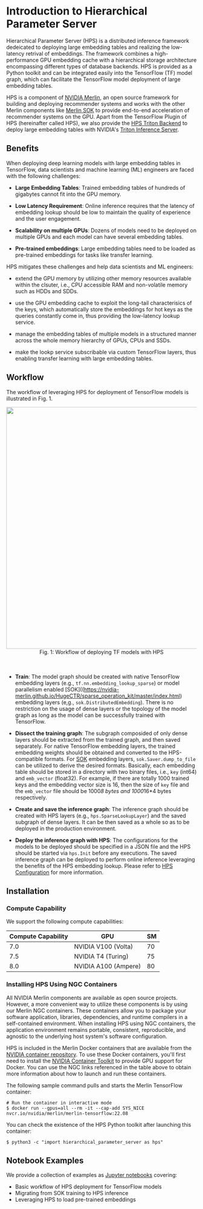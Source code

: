 # Introduction to Hierarchical Parameter Server

Hierarchical Parameter Server (HPS) is a distributed inference framework dedeicated to deploying large embedding tables and realizing the low-latency retrival of embeddings. The framework combines a high-performance GPU embedding cache with a hierarchical storage architecture encompassing different types of database backends. HPS is provided as a Python toolkit and can be integrated easily into the TensorFlow (TF) model graph, which can facilitate the TensorFlow model deployment of large embedding tables.

HPS is a component of [NVIDIA Merlin](https://developer.nvidia.com/nvidia-merlin), an open source framework for building and deploying recommender systems and works with the other Merlin components like [Merlin SOK](https://nvidia-merlin.github.io/HugeCTR/sparse_operation_kit/master/index.html) to provide end-to-end acceleration of recommender systems on the GPU. Apart from the TensorFlow Plugin of HPS (hereinafter called HPS), we also provide the [HPS Triton Backend](https://github.com/triton-inference-server/hugectr_backend/tree/main/hps_backend) to deploy large embedding tables with NVIDIA's [Triton Inference Server](https://github.com/triton-inference-server/server). 

## Benefits

When deploying deep learning models with large embedding tables in TensorFlow, data scientists and machine learning (ML) engineers are faced with the following challenges:

* **Large Embedding Tables**: Trained embedding tables of hundreds of gigabytes cannot fit into the GPU memory.

* **Low Latency Requirement**: Online inference requires that the latency of embedding lookup should be low to maintain the quality of experience and the user engagement.

* **Scalability on multiple GPUs**: Dozens of models need to be deployed on multiple GPUs and each model can have several embedding tables.

* **Pre-trained embeddings**: Large embedding tables need to be loaded as pre-trained embeddings for tasks like transfer learning.

HPS mitigates these challenges and help data scientists and ML engineers:

* extend the GPU memory by utilizing other memory resources available within the clsuter, i.e., CPU accessible RAM and non-volatile memory such as HDDs and SDDs.

* use the GPU embedding cache to exploit the long-tail characterisics of the keys, which automatically store the embeddings for hot keys as the queries constantly come in, thus providing the low-latency lookup service.

* manage the embedding tables of multiple models in a structured manner across the whole memory hierarchy of GPUs, CPUs and SSDs.

* make the lookp service subscribable via custom TensorFlow layers, thus enabling transfer learning with large embedding tables.

## Workflow

The workflow of leveraging HPS for deployment of TensorFlow models is illustrated in Fig. 1.

<img src="user_guide_src/workflow_hps_tf_deploymennt.png" width="640px" align="center"/>
<div align=center>Fig. 1: Workflow of deploying TF models with HPS </div>
<br></br>

* **Train**: The model graph should be created with native TensorFlow embedding layers (e.g., `tf.nn.embedding_lookup_sparse`) or model parallelism enabled [SOK]((https://nvidia-merlin.github.io/HugeCTR/sparse_operation_kit/master/index.html) embedding layers (e,g., `sok.DistributedEmbedding`). There is no restriction on the usage of dense layers or the topology of the model graph as long as the model can be successfully trained with TensorFlow.

* **Dissect the training graph**: The subgraph composided of only dense layers should be extracted from the trained graph, and then saved separately. For native TensorFlow embedding layers, the trained embedding weights should be obtained and converted to the HPS-compatible formats. For [SOK](https://nvidia-merlin.github.io/HugeCTR/sparse_operation_kit/master/index.html) embedding layers, `sok.Saver.dump_to_file` can be utilized to derive the desired formats. Basically, each embedding table should be stored in a directory with two binary files, i.e., `key` (int64) and `emb_vector` (float32). For example, if there are totally 1000 trained keys and the embedding vector size is 16, then the size of `key` file and the `emb_vector` file should be 1000*8 bytes and 1000*16*4 bytes respectively.

* **Create and save the inference graph**: The inference graph should be created with HPS layers (e.g., `hps.SparseLookupLayer`) and the saved subgraph of dense layers. It can be then saved as a whole so as to be deployed in the production environment.

* **Deploy the inference graph with HPS**: The configurations for the models to be deployed should be specified in a JSON file and the HPS should be started via `hps.Init` before any executions. The saved inference graph can be deployed to perform online inference leveraging the benefits of the HPS embedding lookup. Please refer to [HPS Configuration](https://nvidia-merlin.github.io/HugeCTR/master/hugectr_parameter_server.html#configuration) for more information.

## Installation

### Compute Capability

We support the following compute capabilities:

| Compute Capability | GPU                  | SM |
|--------------------|----------------------|-----|
| 7.0                | NVIDIA V100 (Volta)  | 70  |
| 7.5                | NVIDIA T4 (Turing)   | 75  |
| 8.0                | NVIDIA A100 (Ampere) | 80  |

### Installing HPS Using NGC Containers

All NVIDIA Merlin components are available as open source projects. However, a more convenient way to utilize these components is by using our Merlin NGC containers. These containers allow you to package your software application, libraries, dependencies, and runtime compilers in a self-contained environment. When installing HPS using NGC containers, the application environment remains portable, consistent, reproducible, and agnostic to the underlying host system's software configuration.

HPS is included in the Merlin Docker containers that are available from the [NVIDIA container repository](https://catalog.ngc.nvidia.com/containers). To use these Docker containers, you'll first need to install the [NVIDIA Container Toolkit](https://github.com/NVIDIA/nvidia-docker) to provide GPU support for Docker. You can use the NGC links referenced in the table above to obtain more information about how to launch and run these containers.

The following sample command pulls and starts the Merlin TensorFlow container:
```shell
# Run the container in interactive mode
$ docker run --gpus=all --rm -it --cap-add SYS_NICE nvcr.io/nvidia/merlin/merlin-tensorflow:22.08
```
You can check the existence of the HPS Python toolkit after launching this container:
```shell
$ python3 -c "import hierarchical_parameter_server as hps"
```

## Notebook Examples

We provide a collection of examples as [Jupyter notebooks](notebooks/README.md#notebook-list) covering:

* Basic workflow of HPS deployment for TensorFlow models
* Migrating from SOK training to HPS inference
* Leveraging HPS to load pre-trained embeddings
